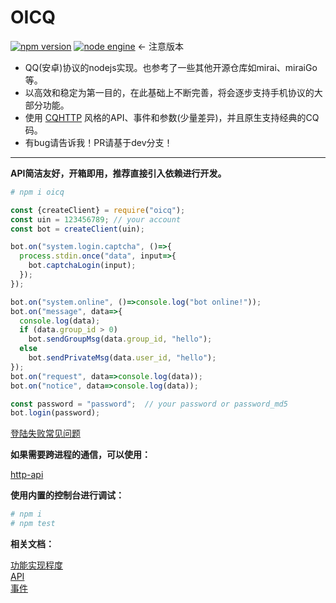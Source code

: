 # OICQ

[![npm version](https://img.shields.io/npm/v/oicq.svg?logo=npm)](https://www.npmjs.com/package/oicq)
[![node engine](https://img.shields.io/node/v/oicq.svg)](https://nodejs.org) ← 注意版本

* QQ(安卓)协议的nodejs实现。也参考了一些其他开源仓库如mirai、miraiGo等。  
* 以高效和稳定为第一目的，在此基础上不断完善，将会逐步支持手机协议的大部分功能。
* 使用 [CQHTTP](https://cqhttp.cc) 风格的API、事件和参数(少量差异)，并且原生支持经典的CQ码。  
* 有bug请告诉我！PR请基于dev分支！

----

**API简洁友好，开箱即用，推荐直接引入依赖进行开发。**

```bash
# npm i oicq
```

```js
const {createClient} = require("oicq");
const uin = 123456789; // your account
const bot = createClient(uin);

bot.on("system.login.captcha", ()=>{
  process.stdin.once("data", input=>{
    bot.captchaLogin(input);
  });
});

bot.on("system.online", ()=>console.log("bot online!"));
bot.on("message", data=>{
  console.log(data);
  if (data.group_id > 0)
    bot.sendGroupMsg(data.group_id, "hello");
  else
    bot.sendPrivateMsg(data.user_id, "hello");
});
bot.on("request", data=>console.log(data));
bot.on("notice", data=>console.log(data));

const password = "password";  // your password or password_md5
bot.login(password);
```

[登陆失败常见问题](https://github.com/takayama-lily/onebot/issues/12)

**如果需要跨进程的通信，可以使用：**

[http-api](https://github.com/takayama-lily/onebot)

**使用内置的控制台进行调试：**

```bash
# npm i
# npm test
```

**相关文档：**

[功能实现程度](./docs/project.md)  
[API](./docs/api.md)  
[事件](./docs/event.md)
